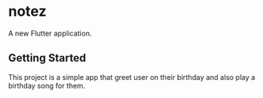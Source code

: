 # notez

A new Flutter application.

## Getting Started

This project is a simple app that greet user on their birthday and also play a birthday song for them.
